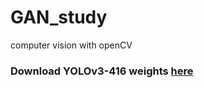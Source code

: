 # GAN_study
computer vision with openCV

### Download YOLOv3-416 weights [here](https://pjreddie.com/darknet/yolo/)
